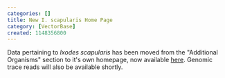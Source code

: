 ```yaml
---
categories: []
title: New I. scapularis Home Page
category: [VectorBase]
created: 1148356800
---
```

Data pertaining to <em>Ixodes scapularis</em> has been moved from the "Additional Organisms" section to it's own homepage, now available  <a href="/organisms/ixodes-scapularis">here</a>. Genomic trace reads will also be available shortly. 
